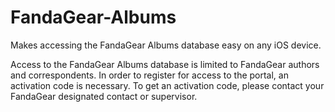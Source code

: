 # FandaGear-Albums
Makes accessing the FandaGear Albums database easy on any iOS device.

Access to the FandaGear Albums database is limited to FandaGear authors and correspondents. In order to register for access to the portal, an activation code is necessary. To get an activation code, please contact your FandaGear designated contact or supervisor.
